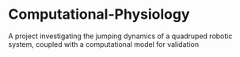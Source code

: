 # Computational-Physiology
A project investigating the jumping dynamics of a quadruped robotic system, coupled with a computational model for validation 
